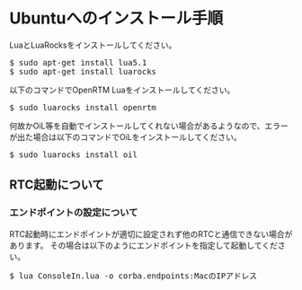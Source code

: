 # Ubuntuへのインストール手順

LuaとLuaRocksをインストールしてください。

<pre>
$ sudo apt-get install lua5.1
$ sudo apt-get install luarocks
</pre>

<!-- 
LuaSocket、LOOP、OiL、LuaLoggingをインストールしてください。
OiLのインストールだけで、LuaSocketとLOOPは自動的にインストールされるかもしれません。


<pre>
$ sudo luarocks install luasocket
$ sudo luarocks install loop
$ sudo luarocks install luaidl
$ sudo luarocks install oil
$ sudo luarocks install lualogging
$ sudo luarocks install uuid
</pre>
 -->
 
 
以下のコマンドでOpenRTM Luaをインストールしてください。

<pre>
$ sudo luarocks install openrtm
</pre>


何故かOiL等を自動でインストールしてくれない場合があるようなので、エラーが出た場合は以下のコマンドでOiLをインストールしてください。

<pre>
$ sudo luarocks install oil
</pre>


## RTC起動について
### エンドポイントの設定について

RTC起動時にエンドポイントが適切に設定されず他のRTCと通信できない場合があります。
その場合は以下のようにエンドポイントを指定して起動してください。

<pre>
$ lua ConsoleIn.lua -o corba.endpoints:MacのIPアドレス
</pre>
 
 
<!--
 
## corba_cdr対応版のインストール
以下のコマンドでインストールしてください。

<pre>
$ git clone -b corba_cdr_support https://github.com/Nobu19800/RTM-Lua
$ cd RTM-Lua
$ cp spec/*.rockspec ./
$ luarocks make
</pre>


## 通常版のインストール
以下のコマンドを実行してください。

<pre>
$ sudo luarocks install openrtm
</pre>



-->


<!-- 
## ソースコードからインストール
OpenRTM Lua版のインストールスクリプトを実行してください。

<pre>
$ git clone https://github.com/Nobu19800/RTM-Lua.git
$ cd RTM-Lua
$ sudo sh install.sh
</pre>
 -->
